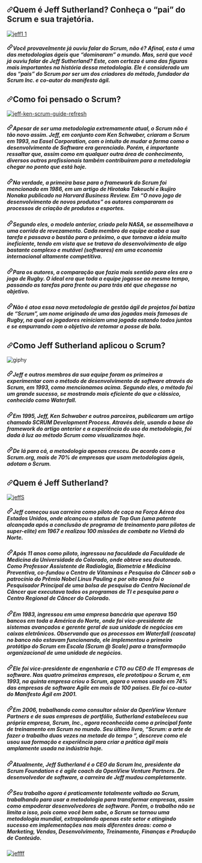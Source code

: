 <div data-target="readme-toc.content" class="Box-body px-5 pb-5">
            <article class="markdown-body entry-content container-lg" itemprop="text"><h1 dir="auto"><a id="user-content-quem-é-jeff-sutherland-conheça-o-pai-do-scrum-e-sua-trajetória" class="anchor" aria-hidden="true" href="#quem-é-jeff-sutherland-conheça-o-pai-do-scrum-e-sua-trajetória"><svg class="octicon octicon-link" viewBox="0 0 16 16" version="1.1" width="16" height="16" aria-hidden="true"><path fill-rule="evenodd" d="M7.775 3.275a.75.75 0 001.06 1.06l1.25-1.25a2 2 0 112.83 2.83l-2.5 2.5a2 2 0 01-2.83 0 .75.75 0 00-1.06 1.06 3.5 3.5 0 004.95 0l2.5-2.5a3.5 3.5 0 00-4.95-4.95l-1.25 1.25zm-4.69 9.64a2 2 0 010-2.83l2.5-2.5a2 2 0 012.83 0 .75.75 0 001.06-1.06 3.5 3.5 0 00-4.95 0l-2.5 2.5a3.5 3.5 0 004.95 4.95l1.25-1.25a.75.75 0 00-1.06-1.06l-1.25 1.25a2 2 0 01-2.83 0z"></path></svg></a>Quem é Jeff Sutherland? Conheça o “pai” do Scrum e sua trajetória.</h1>
<p dir="auto"><a target="_blank" rel="noopener noreferrer nofollow" href="https://user-images.githubusercontent.com/112489366/190664877-627de1ec-67ec-417c-ac61-7065b8d16cbf.jpg"><img src="https://user-images.githubusercontent.com/112489366/190664877-627de1ec-67ec-417c-ac61-7065b8d16cbf.jpg" alt="jeff1 1" style="max-width: 100%;"></a></p>
<h5 dir="auto"><a id="user-content-você-provavelmente-já-ouviu-falar-do-scrum-não-é-afinal-esta-é-uma-das-metodologias-ágeis-que-dominaram-o-mundo-mas-será-que-você-já-ouviu-falar-de-jeff-sutherland-este-com-certeza-é-uma-das-figuras-mais-importantes-na-história-dessa-metodologia-ele-é-considerado-um-dos-pais-do-scrum-por-ser-um-dos-criadores-do-método-fundador-da-scrum-inc-e-co-autor-do-manifesto-ágil" class="anchor" aria-hidden="true" href="#você-provavelmente-já-ouviu-falar-do-scrum-não-é-afinal-esta-é-uma-das-metodologias-ágeis-que-dominaram-o-mundo-mas-será-que-você-já-ouviu-falar-de-jeff-sutherland-este-com-certeza-é-uma-das-figuras-mais-importantes-na-história-dessa-metodologia-ele-é-considerado-um-dos-pais-do-scrum-por-ser-um-dos-criadores-do-método-fundador-da-scrum-inc-e-co-autor-do-manifesto-ágil"><svg class="octicon octicon-link" viewBox="0 0 16 16" version="1.1" width="16" height="16" aria-hidden="true"><path fill-rule="evenodd" d="M7.775 3.275a.75.75 0 001.06 1.06l1.25-1.25a2 2 0 112.83 2.83l-2.5 2.5a2 2 0 01-2.83 0 .75.75 0 00-1.06 1.06 3.5 3.5 0 004.95 0l2.5-2.5a3.5 3.5 0 00-4.95-4.95l-1.25 1.25zm-4.69 9.64a2 2 0 010-2.83l2.5-2.5a2 2 0 012.83 0 .75.75 0 001.06-1.06 3.5 3.5 0 00-4.95 0l-2.5 2.5a3.5 3.5 0 004.95 4.95l1.25-1.25a.75.75 0 00-1.06-1.06l-1.25 1.25a2 2 0 01-2.83 0z"></path></svg></a>Você provavelmente já ouviu falar do Scrum, não é? Afinal, esta é uma das metodologias ágeis que “dominaram” o mundo. Mas, será que você já ouviu falar de Jeff Sutherland? Este, com certeza é uma das figuras mais importantes na história dessa metodologia. Ele é considerado um dos “pais” do Scrum por ser um dos criadores do método, fundador da Scrum Inc. e co-autor do manifesto ágil.</h5>
<h2 dir="auto"><a id="user-content-como-foi-pensado-o-scrum" class="anchor" aria-hidden="true" href="#como-foi-pensado-o-scrum"><svg class="octicon octicon-link" viewBox="0 0 16 16" version="1.1" width="16" height="16" aria-hidden="true"><path fill-rule="evenodd" d="M7.775 3.275a.75.75 0 001.06 1.06l1.25-1.25a2 2 0 112.83 2.83l-2.5 2.5a2 2 0 01-2.83 0 .75.75 0 00-1.06 1.06 3.5 3.5 0 004.95 0l2.5-2.5a3.5 3.5 0 00-4.95-4.95l-1.25 1.25zm-4.69 9.64a2 2 0 010-2.83l2.5-2.5a2 2 0 012.83 0 .75.75 0 001.06-1.06 3.5 3.5 0 00-4.95 0l-2.5 2.5a3.5 3.5 0 004.95 4.95l1.25-1.25a.75.75 0 00-1.06-1.06l-1.25 1.25a2 2 0 01-2.83 0z"></path></svg></a>Como foi pensado o Scrum?</h2>
<p dir="auto"><a target="_blank" rel="noopener noreferrer nofollow" href="https://user-images.githubusercontent.com/112489366/190672130-80607c10-6fbd-4110-a8cd-132937891f12.png"><img src="https://user-images.githubusercontent.com/112489366/190672130-80607c10-6fbd-4110-a8cd-132937891f12.png" alt="jeff-ken-scrum-guide-refresh" style="max-width: 100%;"></a></p>
<h5 dir="auto"><a id="user-content-apesar-de-ser-uma-metodologia-extremamente-atual-o-scrum-não-é-tão-novo-assim-jeff-em-conjunto-com-ken-schwaber-criaram-o-scrum-em-1993-na-easel-corporation-com-o-intuito-de-mudar-a-forma-como-o-desenvolvimento-de-software-era-gerenciado-porém-é-importante-ressaltar-que-assim-como-em-qualquer-outra-área-de-conhecimento-diversos-outros-profissionais-também-contribuíram-para-a-metodologia-chegar-no-ponto-que-está-hoje" class="anchor" aria-hidden="true" href="#apesar-de-ser-uma-metodologia-extremamente-atual-o-scrum-não-é-tão-novo-assim-jeff-em-conjunto-com-ken-schwaber-criaram-o-scrum-em-1993-na-easel-corporation-com-o-intuito-de-mudar-a-forma-como-o-desenvolvimento-de-software-era-gerenciado-porém-é-importante-ressaltar-que-assim-como-em-qualquer-outra-área-de-conhecimento-diversos-outros-profissionais-também-contribuíram-para-a-metodologia-chegar-no-ponto-que-está-hoje"><svg class="octicon octicon-link" viewBox="0 0 16 16" version="1.1" width="16" height="16" aria-hidden="true"><path fill-rule="evenodd" d="M7.775 3.275a.75.75 0 001.06 1.06l1.25-1.25a2 2 0 112.83 2.83l-2.5 2.5a2 2 0 01-2.83 0 .75.75 0 00-1.06 1.06 3.5 3.5 0 004.95 0l2.5-2.5a3.5 3.5 0 00-4.95-4.95l-1.25 1.25zm-4.69 9.64a2 2 0 010-2.83l2.5-2.5a2 2 0 012.83 0 .75.75 0 001.06-1.06 3.5 3.5 0 00-4.95 0l-2.5 2.5a3.5 3.5 0 004.95 4.95l1.25-1.25a.75.75 0 00-1.06-1.06l-1.25 1.25a2 2 0 01-2.83 0z"></path></svg></a>Apesar de ser uma metodologia extremamente atual, o Scrum não é tão novo assim. Jeff, em conjunto com Ken Schwaber, criaram o Scrum em 1993, na Easel Corporation, com o intuito de mudar a forma como o desenvolvimento de Software era gerenciado. Porém, é importante ressaltar que, assim como em qualquer outra área de conhecimento, diversos outros profissionais também contribuíram para a metodologia chegar no ponto que está hoje.</h5>
<h5 dir="auto"><a id="user-content-na-verdade-a-primeira-base-para-o-framework-do-scrum-foi-mencionada-em-1986-em-um-artigo-de-hirotaka-takeuchi-e-ikujiro-nonaka-publicado-na-harvard-business-review-em-o-novo-jogo-de-desenvolvimento-de-novos-produtos-os-autores-compararam-os-processos-de-criação-de-produtos-a-esportes" class="anchor" aria-hidden="true" href="#na-verdade-a-primeira-base-para-o-framework-do-scrum-foi-mencionada-em-1986-em-um-artigo-de-hirotaka-takeuchi-e-ikujiro-nonaka-publicado-na-harvard-business-review-em-o-novo-jogo-de-desenvolvimento-de-novos-produtos-os-autores-compararam-os-processos-de-criação-de-produtos-a-esportes"><svg class="octicon octicon-link" viewBox="0 0 16 16" version="1.1" width="16" height="16" aria-hidden="true"><path fill-rule="evenodd" d="M7.775 3.275a.75.75 0 001.06 1.06l1.25-1.25a2 2 0 112.83 2.83l-2.5 2.5a2 2 0 01-2.83 0 .75.75 0 00-1.06 1.06 3.5 3.5 0 004.95 0l2.5-2.5a3.5 3.5 0 00-4.95-4.95l-1.25 1.25zm-4.69 9.64a2 2 0 010-2.83l2.5-2.5a2 2 0 012.83 0 .75.75 0 001.06-1.06 3.5 3.5 0 00-4.95 0l-2.5 2.5a3.5 3.5 0 004.95 4.95l1.25-1.25a.75.75 0 00-1.06-1.06l-1.25 1.25a2 2 0 01-2.83 0z"></path></svg></a>Na verdade, a primeira base para o framework do Scrum foi mencionada em 1986, em um artigo de Hirotaka Takeuchi e Ikujiro Nonaka publicado na Harvard Business Review. Em “O novo jogo de desenvolvimento de novos produtos” os autores compararam os processos de criação de produtos a esportes.</h5>
<h5 dir="auto"><a id="user-content-segundo-eles-o-modelo-anterior-criado-pela-nasa-se-assemelhava-a-uma-corrida-de-revezamento-cada-membro-da-equipe-acaba-a-sua-tarefa-e-passava-o-bastão-para-o-próximo-o-que-tornava-a-ideia-muito-ineficiente-tendo-em-vista-que-se-tratava-do-desenvolvimento-de-algo-bastante-complexo-e-mutável-softwares-em-uma-economia-internacional-altamente-competitiva" class="anchor" aria-hidden="true" href="#segundo-eles-o-modelo-anterior-criado-pela-nasa-se-assemelhava-a-uma-corrida-de-revezamento-cada-membro-da-equipe-acaba-a-sua-tarefa-e-passava-o-bastão-para-o-próximo-o-que-tornava-a-ideia-muito-ineficiente-tendo-em-vista-que-se-tratava-do-desenvolvimento-de-algo-bastante-complexo-e-mutável-softwares-em-uma-economia-internacional-altamente-competitiva"><svg class="octicon octicon-link" viewBox="0 0 16 16" version="1.1" width="16" height="16" aria-hidden="true"><path fill-rule="evenodd" d="M7.775 3.275a.75.75 0 001.06 1.06l1.25-1.25a2 2 0 112.83 2.83l-2.5 2.5a2 2 0 01-2.83 0 .75.75 0 00-1.06 1.06 3.5 3.5 0 004.95 0l2.5-2.5a3.5 3.5 0 00-4.95-4.95l-1.25 1.25zm-4.69 9.64a2 2 0 010-2.83l2.5-2.5a2 2 0 012.83 0 .75.75 0 001.06-1.06 3.5 3.5 0 00-4.95 0l-2.5 2.5a3.5 3.5 0 004.95 4.95l1.25-1.25a.75.75 0 00-1.06-1.06l-1.25 1.25a2 2 0 01-2.83 0z"></path></svg></a>Segundo eles, o modelo anterior, criado pela NASA, se assemelhava a uma corrida de revezamento. Cada membro da equipe acaba a sua tarefa e passava o bastão para o próximo, o que tornava a ideia muito ineficiente, tendo em vista que se tratava do desenvolvimento de algo bastante complexo e mutável (softwares) em uma economia internacional altamente competitiva.</h5>
<h5 dir="auto"><a id="user-content-para-os-autores-a-comparação-que-fazia-mais-sentido-para-eles-era-o-jogo-de-rugby-o-ideal-era-que-toda-a-equipe-jogasse-ao-mesmo-tempo-passando-as-tarefas-para-frente-ou-para-trás-até-que-chegasse-no-objetivo" class="anchor" aria-hidden="true" href="#para-os-autores-a-comparação-que-fazia-mais-sentido-para-eles-era-o-jogo-de-rugby-o-ideal-era-que-toda-a-equipe-jogasse-ao-mesmo-tempo-passando-as-tarefas-para-frente-ou-para-trás-até-que-chegasse-no-objetivo"><svg class="octicon octicon-link" viewBox="0 0 16 16" version="1.1" width="16" height="16" aria-hidden="true"><path fill-rule="evenodd" d="M7.775 3.275a.75.75 0 001.06 1.06l1.25-1.25a2 2 0 112.83 2.83l-2.5 2.5a2 2 0 01-2.83 0 .75.75 0 00-1.06 1.06 3.5 3.5 0 004.95 0l2.5-2.5a3.5 3.5 0 00-4.95-4.95l-1.25 1.25zm-4.69 9.64a2 2 0 010-2.83l2.5-2.5a2 2 0 012.83 0 .75.75 0 001.06-1.06 3.5 3.5 0 00-4.95 0l-2.5 2.5a3.5 3.5 0 004.95 4.95l1.25-1.25a.75.75 0 00-1.06-1.06l-1.25 1.25a2 2 0 01-2.83 0z"></path></svg></a>Para os autores, a comparação que fazia mais sentido para eles era o jogo de Rugby. O ideal era que toda a equipe jogasse ao mesmo tempo, passando as tarefas para frente ou para trás até que chegasse no objetivo.</h5>
<h5 dir="auto"><a id="user-content-não-é-atoa-essa-nova-metodologia-de-gestão-ágil-de-projetos-foi-batiza-de-scrum-um-nome-originado-de-uma-das-jogadas-mais-famosas-de-rugby-na-qual-os-jogadores-reiniciam-uma-jogada-estando-todos-juntos-e-se-empurrando-com-o-objetivo-de-retomar-a-posse-de-bola" class="anchor" aria-hidden="true" href="#não-é-atoa-essa-nova-metodologia-de-gestão-ágil-de-projetos-foi-batiza-de-scrum-um-nome-originado-de-uma-das-jogadas-mais-famosas-de-rugby-na-qual-os-jogadores-reiniciam-uma-jogada-estando-todos-juntos-e-se-empurrando-com-o-objetivo-de-retomar-a-posse-de-bola"><svg class="octicon octicon-link" viewBox="0 0 16 16" version="1.1" width="16" height="16" aria-hidden="true"><path fill-rule="evenodd" d="M7.775 3.275a.75.75 0 001.06 1.06l1.25-1.25a2 2 0 112.83 2.83l-2.5 2.5a2 2 0 01-2.83 0 .75.75 0 00-1.06 1.06 3.5 3.5 0 004.95 0l2.5-2.5a3.5 3.5 0 00-4.95-4.95l-1.25 1.25zm-4.69 9.64a2 2 0 010-2.83l2.5-2.5a2 2 0 012.83 0 .75.75 0 001.06-1.06 3.5 3.5 0 00-4.95 0l-2.5 2.5a3.5 3.5 0 004.95 4.95l1.25-1.25a.75.75 0 00-1.06-1.06l-1.25 1.25a2 2 0 01-2.83 0z"></path></svg></a>Não é atoa essa nova metodologia de gestão ágil de projetos foi batiza de “Scrum”, um nome originado de uma das jogadas mais famosas de Rugby, na qual os jogadores reiniciam uma jogada estando todos juntos e se empurrando com o objetivo de retomar a posse de bola.</h5>
<h2 dir="auto"><a id="user-content-como-jeff-sutherland-aplicou-o-scrum" class="anchor" aria-hidden="true" href="#como-jeff-sutherland-aplicou-o-scrum"><svg class="octicon octicon-link" viewBox="0 0 16 16" version="1.1" width="16" height="16" aria-hidden="true"><path fill-rule="evenodd" d="M7.775 3.275a.75.75 0 001.06 1.06l1.25-1.25a2 2 0 112.83 2.83l-2.5 2.5a2 2 0 01-2.83 0 .75.75 0 00-1.06 1.06 3.5 3.5 0 004.95 0l2.5-2.5a3.5 3.5 0 00-4.95-4.95l-1.25 1.25zm-4.69 9.64a2 2 0 010-2.83l2.5-2.5a2 2 0 012.83 0 .75.75 0 001.06-1.06 3.5 3.5 0 00-4.95 0l-2.5 2.5a3.5 3.5 0 004.95 4.95l1.25-1.25a.75.75 0 00-1.06-1.06l-1.25 1.25a2 2 0 01-2.83 0z"></path></svg></a>Como Jeff Sutherland aplicou o Scrum?</h2>
<p dir="auto"><animated-image data-catalyst=""><a target="_blank" rel="noopener noreferrer nofollow" href="https://user-images.githubusercontent.com/112489366/190668890-b2f68841-5033-441f-b9f7-cecf87fd6326.gif" data-target="animated-image.originalLink"><img src="https://user-images.githubusercontent.com/112489366/190668890-b2f68841-5033-441f-b9f7-cecf87fd6326.gif" alt="giphy" style="max-width: 100%; display: inline-block;" data-target="animated-image.originalImage"></a>
      <span class="AnimatedImagePlayer" data-target="animated-image.player" hidden="">
        <a data-target="animated-image.replacedLink" class="AnimatedImagePlayer-images" href="https://user-images.githubusercontent.com/112489366/190668890-b2f68841-5033-441f-b9f7-cecf87fd6326.gif" target="_blank">
          <span data-target="animated-image.imageContainer">
            <img data-target="animated-image.replacedImage" alt="giphy" class="AnimatedImagePlayer-animatedImage" src="https://user-images.githubusercontent.com/112489366/190668890-b2f68841-5033-441f-b9f7-cecf87fd6326.gif" style="display: block; opacity: 1;">
          <canvas class="AnimatedImagePlayer-stillImage" aria-hidden="true" width="480" height="270"></canvas><canvas class="AnimatedImagePlayer-stillImage" aria-hidden="true" width="0" height="0"></canvas></span>
        </a>
        <button data-target="animated-image.imageButton" class="AnimatedImagePlayer-images" tabindex="-1" aria-label="Play giphy giphy"></button>
        <span class="AnimatedImagePlayer-controls" data-target="animated-image.controls">
          <button data-target="animated-image.playButton" class="AnimatedImagePlayer-button" aria-label="Play giphy giphy">
            <svg aria-hidden="true" focusable="false" class="octicon icon-play" width="16" height="16" viewBox="0 0 16 16" fill="none" xmlns="http://www.w3.org/2000/svg">
              <path d="M4 13.5427V2.45734C4 1.82607 4.69692 1.4435 5.2295 1.78241L13.9394 7.32507C14.4334 7.63943 14.4334 8.36057 13.9394 8.67493L5.2295 14.2176C4.69692 14.5565 4 14.1739 4 13.5427Z">
            </path></svg>
            <svg aria-hidden="true" focusable="false" class="octicon icon-pause" width="16" height="16" viewBox="0 0 16 16" xmlns="http://www.w3.org/2000/svg">
              <rect x="4" y="2" width="3" height="12" rx="1"></rect>
              <rect x="9" y="2" width="3" height="12" rx="1"></rect>
            </svg>
          </button>
          <a data-target="animated-image.openButton" aria-label="Open giphy in new window" class="AnimatedImagePlayer-button" href="https://user-images.githubusercontent.com/112489366/190668890-b2f68841-5033-441f-b9f7-cecf87fd6326.gif" target="_blank">
            <svg aria-hidden="true" class="octicon" xmlns="http://www.w3.org/2000/svg" viewBox="0 0 16 16" width="16" height="16">
              <path fill-rule="evenodd" d="M10.604 1h4.146a.25.25 0 01.25.25v4.146a.25.25 0 01-.427.177L13.03 4.03 9.28 7.78a.75.75 0 01-1.06-1.06l3.75-3.75-1.543-1.543A.25.25 0 0110.604 1zM3.75 2A1.75 1.75 0 002 3.75v8.5c0 .966.784 1.75 1.75 1.75h8.5A1.75 1.75 0 0014 12.25v-3.5a.75.75 0 00-1.5 0v3.5a.25.25 0 01-.25.25h-8.5a.25.25 0 01-.25-.25v-8.5a.25.25 0 01.25-.25h3.5a.75.75 0 000-1.5h-3.5z"></path>
            </svg>
          </a>
        </span>
      </span></animated-image></p>
<h5 dir="auto"><a id="user-content-jeff-e-outros-membros-da-sua-equipe-foram-os-primeiros-a-experimentar-com-o-método-de-desenvolvimento-de-software-através-do-scrum-em-1993-como-mencionamos-acima-segundo-eles-o-método-foi-um-grande-sucesso-se-mostrando-mais-eficiente-do-que-o-clássico-conhecido-como-waterfall" class="anchor" aria-hidden="true" href="#jeff-e-outros-membros-da-sua-equipe-foram-os-primeiros-a-experimentar-com-o-método-de-desenvolvimento-de-software-através-do-scrum-em-1993-como-mencionamos-acima-segundo-eles-o-método-foi-um-grande-sucesso-se-mostrando-mais-eficiente-do-que-o-clássico-conhecido-como-waterfall"><svg class="octicon octicon-link" viewBox="0 0 16 16" version="1.1" width="16" height="16" aria-hidden="true"><path fill-rule="evenodd" d="M7.775 3.275a.75.75 0 001.06 1.06l1.25-1.25a2 2 0 112.83 2.83l-2.5 2.5a2 2 0 01-2.83 0 .75.75 0 00-1.06 1.06 3.5 3.5 0 004.95 0l2.5-2.5a3.5 3.5 0 00-4.95-4.95l-1.25 1.25zm-4.69 9.64a2 2 0 010-2.83l2.5-2.5a2 2 0 012.83 0 .75.75 0 001.06-1.06 3.5 3.5 0 00-4.95 0l-2.5 2.5a3.5 3.5 0 004.95 4.95l1.25-1.25a.75.75 0 00-1.06-1.06l-1.25 1.25a2 2 0 01-2.83 0z"></path></svg></a>Jeff e outros membros da sua equipe foram os primeiros a experimentar com o método de desenvolvimento de software através do Scrum, em 1993, como mencionamos acima. Segundo eles, o método foi um grande sucesso, se mostrando mais eficiente do que o clássico, conhecido como Waterfall.</h5>
<h5 dir="auto"><a id="user-content-em-1995-jeff-ken-schwaber-e-outros-parceiros-publicaram-um-artigo-chamado-scrum-development-process-através-dele-usando-a-base-do-framework-do-artigo-anterior-e-a-experiência-do-uso-da-metodologia-foi-dada-à-luz-ao-método-scrum-como-visualizamos-hoje" class="anchor" aria-hidden="true" href="#em-1995-jeff-ken-schwaber-e-outros-parceiros-publicaram-um-artigo-chamado-scrum-development-process-através-dele-usando-a-base-do-framework-do-artigo-anterior-e-a-experiência-do-uso-da-metodologia-foi-dada-à-luz-ao-método-scrum-como-visualizamos-hoje"><svg class="octicon octicon-link" viewBox="0 0 16 16" version="1.1" width="16" height="16" aria-hidden="true"><path fill-rule="evenodd" d="M7.775 3.275a.75.75 0 001.06 1.06l1.25-1.25a2 2 0 112.83 2.83l-2.5 2.5a2 2 0 01-2.83 0 .75.75 0 00-1.06 1.06 3.5 3.5 0 004.95 0l2.5-2.5a3.5 3.5 0 00-4.95-4.95l-1.25 1.25zm-4.69 9.64a2 2 0 010-2.83l2.5-2.5a2 2 0 012.83 0 .75.75 0 001.06-1.06 3.5 3.5 0 00-4.95 0l-2.5 2.5a3.5 3.5 0 004.95 4.95l1.25-1.25a.75.75 0 00-1.06-1.06l-1.25 1.25a2 2 0 01-2.83 0z"></path></svg></a>Em 1995, Jeff, Ken Schwaber e outros parceiros, publicaram um artigo chamado SCRUM Development Process. Através dele, usando a base do framework do artigo anterior e a experiência do uso da metodologia, foi dada à luz ao método Scrum como visualizamos hoje.</h5>
<h5 dir="auto"><a id="user-content-de-lá-para-cá-a-metodologia-apenas-cresceu-de-acordo-com-a-scrumorg-mais-de-70-de-empresas-que-usam-metodologias-ágeis-adotam-o-scrum" class="anchor" aria-hidden="true" href="#de-lá-para-cá-a-metodologia-apenas-cresceu-de-acordo-com-a-scrumorg-mais-de-70-de-empresas-que-usam-metodologias-ágeis-adotam-o-scrum"><svg class="octicon octicon-link" viewBox="0 0 16 16" version="1.1" width="16" height="16" aria-hidden="true"><path fill-rule="evenodd" d="M7.775 3.275a.75.75 0 001.06 1.06l1.25-1.25a2 2 0 112.83 2.83l-2.5 2.5a2 2 0 01-2.83 0 .75.75 0 00-1.06 1.06 3.5 3.5 0 004.95 0l2.5-2.5a3.5 3.5 0 00-4.95-4.95l-1.25 1.25zm-4.69 9.64a2 2 0 010-2.83l2.5-2.5a2 2 0 012.83 0 .75.75 0 001.06-1.06 3.5 3.5 0 00-4.95 0l-2.5 2.5a3.5 3.5 0 004.95 4.95l1.25-1.25a.75.75 0 00-1.06-1.06l-1.25 1.25a2 2 0 01-2.83 0z"></path></svg></a>De lá para cá, a metodologia apenas cresceu. De acordo com a Scrum.org, mais de 70% de empresas que usam metodologias ágeis, adotam o Scrum.</h5>
<h2 dir="auto"><a id="user-content-quem-é-jeff-sutherland" class="anchor" aria-hidden="true" href="#quem-é-jeff-sutherland"><svg class="octicon octicon-link" viewBox="0 0 16 16" version="1.1" width="16" height="16" aria-hidden="true"><path fill-rule="evenodd" d="M7.775 3.275a.75.75 0 001.06 1.06l1.25-1.25a2 2 0 112.83 2.83l-2.5 2.5a2 2 0 01-2.83 0 .75.75 0 00-1.06 1.06 3.5 3.5 0 004.95 0l2.5-2.5a3.5 3.5 0 00-4.95-4.95l-1.25 1.25zm-4.69 9.64a2 2 0 010-2.83l2.5-2.5a2 2 0 012.83 0 .75.75 0 001.06-1.06 3.5 3.5 0 00-4.95 0l-2.5 2.5a3.5 3.5 0 004.95 4.95l1.25-1.25a.75.75 0 00-1.06-1.06l-1.25 1.25a2 2 0 01-2.83 0z"></path></svg></a>Quem é Jeff Sutherland?</h2>
<p dir="auto"><a target="_blank" rel="noopener noreferrer nofollow" href="https://user-images.githubusercontent.com/112489366/190666643-77215883-cd15-4b95-b9c7-c77df656a0b6.jpg"><img src="https://user-images.githubusercontent.com/112489366/190666643-77215883-cd15-4b95-b9c7-c77df656a0b6.jpg" alt="jeffS" style="max-width: 100%;"></a></p>
<h5 dir="auto"><a id="user-content-jeff-começou-sua-carreira-como-piloto-de-caça-na-força-aérea-dos-estados-unidos-onde-alcançou-o-status-de-top-gun-uma-patente-alcançada-após-a-conclusão-de-programa-de-treinamento-para-pilotos-de-super-elite-em-1967-e-realizou-100-missões-de-combate-no-vietnã-do-norte" class="anchor" aria-hidden="true" href="#jeff-começou-sua-carreira-como-piloto-de-caça-na-força-aérea-dos-estados-unidos-onde-alcançou-o-status-de-top-gun-uma-patente-alcançada-após-a-conclusão-de-programa-de-treinamento-para-pilotos-de-super-elite-em-1967-e-realizou-100-missões-de-combate-no-vietnã-do-norte"><svg class="octicon octicon-link" viewBox="0 0 16 16" version="1.1" width="16" height="16" aria-hidden="true"><path fill-rule="evenodd" d="M7.775 3.275a.75.75 0 001.06 1.06l1.25-1.25a2 2 0 112.83 2.83l-2.5 2.5a2 2 0 01-2.83 0 .75.75 0 00-1.06 1.06 3.5 3.5 0 004.95 0l2.5-2.5a3.5 3.5 0 00-4.95-4.95l-1.25 1.25zm-4.69 9.64a2 2 0 010-2.83l2.5-2.5a2 2 0 012.83 0 .75.75 0 001.06-1.06 3.5 3.5 0 00-4.95 0l-2.5 2.5a3.5 3.5 0 004.95 4.95l1.25-1.25a.75.75 0 00-1.06-1.06l-1.25 1.25a2 2 0 01-2.83 0z"></path></svg></a>Jeff começou sua carreira como piloto de caça na Força Aérea dos Estados Unidos, onde alcançou o status de Top Gun (uma patente alcançada após a conclusão de programa de treinamento para pilotos de super-elite) em 1967 e realizou 100 missões de combate no Vietnã do Norte.</h5>
<h5 dir="auto"><a id="user-content-após-11-anos-como-piloto-ingressou-na-faculdade-da-faculdade-de-medicina-da-universidade-do-colorado-onde-obteve-seu-doutorado-como-professor-assistente-de-radiologia-biometria-e-medicina-preventiva-co-fundou-o-centro-de-vitaminas-e-pesquisa-do-câncer-sob-o-patrocínio-do-prêmio-nobel-linus-pauling-e-por-oito-anos-foi-o-pesquisador-principal-de-uma-bolsa-de-pesquisa-do-centro-nacional-de-câncer-que-executava-todos-os-programas-de-ti-e-pesquisa-para-o-centro-regional-de-câncer-do-colorado" class="anchor" aria-hidden="true" href="#após-11-anos-como-piloto-ingressou-na-faculdade-da-faculdade-de-medicina-da-universidade-do-colorado-onde-obteve-seu-doutorado-como-professor-assistente-de-radiologia-biometria-e-medicina-preventiva-co-fundou-o-centro-de-vitaminas-e-pesquisa-do-câncer-sob-o-patrocínio-do-prêmio-nobel-linus-pauling-e-por-oito-anos-foi-o-pesquisador-principal-de-uma-bolsa-de-pesquisa-do-centro-nacional-de-câncer-que-executava-todos-os-programas-de-ti-e-pesquisa-para-o-centro-regional-de-câncer-do-colorado"><svg class="octicon octicon-link" viewBox="0 0 16 16" version="1.1" width="16" height="16" aria-hidden="true"><path fill-rule="evenodd" d="M7.775 3.275a.75.75 0 001.06 1.06l1.25-1.25a2 2 0 112.83 2.83l-2.5 2.5a2 2 0 01-2.83 0 .75.75 0 00-1.06 1.06 3.5 3.5 0 004.95 0l2.5-2.5a3.5 3.5 0 00-4.95-4.95l-1.25 1.25zm-4.69 9.64a2 2 0 010-2.83l2.5-2.5a2 2 0 012.83 0 .75.75 0 001.06-1.06 3.5 3.5 0 00-4.95 0l-2.5 2.5a3.5 3.5 0 004.95 4.95l1.25-1.25a.75.75 0 00-1.06-1.06l-1.25 1.25a2 2 0 01-2.83 0z"></path></svg></a>Após 11 anos como piloto, ingressou na faculdade da Faculdade de Medicina da Universidade do Colorado, onde obteve seu doutorado. Como Professor Assistente de Radiologia, Biometria e Medicina Preventiva, co-fundou o Centro de Vitaminas e Pesquisa do Câncer sob o patrocínio do Prêmio Nobel Linus Pauling e por oito anos foi o Pesquisador Principal de uma bolsa de pesquisa do Centro Nacional de Câncer que executava todos os programas de TI e pesquisa para o Centro Regional de Câncer do Colorado.</h5>
<h5 dir="auto"><a id="user-content-em-1983-ingressou-em-uma-empresa-bancária-que-operava-150-bancos-em-toda-a-américa-do-norte-onde-foi-vice-presidente-de-sistemas-avançados-e-gerente-geral-de-sua-unidade-de-negócios-em-caixas-eletrônicos-observando-que-os-processos-em-waterfall-cascata-no-banco-não-estavam-funcionando-ele-implementou-o-primeiro-protótipo-do-scrum-em-escala-scrum--scale-para-a-transformação-organizacional-de-uma-unidade-de-negócios" class="anchor" aria-hidden="true" href="#em-1983-ingressou-em-uma-empresa-bancária-que-operava-150-bancos-em-toda-a-américa-do-norte-onde-foi-vice-presidente-de-sistemas-avançados-e-gerente-geral-de-sua-unidade-de-negócios-em-caixas-eletrônicos-observando-que-os-processos-em-waterfall-cascata-no-banco-não-estavam-funcionando-ele-implementou-o-primeiro-protótipo-do-scrum-em-escala-scrum--scale-para-a-transformação-organizacional-de-uma-unidade-de-negócios"><svg class="octicon octicon-link" viewBox="0 0 16 16" version="1.1" width="16" height="16" aria-hidden="true"><path fill-rule="evenodd" d="M7.775 3.275a.75.75 0 001.06 1.06l1.25-1.25a2 2 0 112.83 2.83l-2.5 2.5a2 2 0 01-2.83 0 .75.75 0 00-1.06 1.06 3.5 3.5 0 004.95 0l2.5-2.5a3.5 3.5 0 00-4.95-4.95l-1.25 1.25zm-4.69 9.64a2 2 0 010-2.83l2.5-2.5a2 2 0 012.83 0 .75.75 0 001.06-1.06 3.5 3.5 0 00-4.95 0l-2.5 2.5a3.5 3.5 0 004.95 4.95l1.25-1.25a.75.75 0 00-1.06-1.06l-1.25 1.25a2 2 0 01-2.83 0z"></path></svg></a>Em 1983, ingressou em uma empresa bancária que operava 150 bancos em toda a América do Norte, onde foi vice-presidente de sistemas avançados e gerente geral de sua unidade de negócios em caixas eletrônicos. Observando que os processos em Waterfall (cascata) no banco não estavam funcionando, ele implementou o primeiro protótipo do Scrum em Escala (Scrum @ Scale) para a transformação organizacional de uma unidade de negócios.</h5>
<h5 dir="auto"><a id="user-content-ele-foi-vice-presidente-de-engenharia-e-cto-ou-ceo-de-11-empresas-de-software-nas-quatro-primeiras-empresas-ele-prototipou-o-scrum-e-em-1993-na-quinta-empresa-criou-o-scrum-agora-o-vemos-usado-em-74-das-empresas-de-software-agile-em-mais-de-100-países-ele-foi-co-autor-do-manifesto-ágil-em-2001" class="anchor" aria-hidden="true" href="#ele-foi-vice-presidente-de-engenharia-e-cto-ou-ceo-de-11-empresas-de-software-nas-quatro-primeiras-empresas-ele-prototipou-o-scrum-e-em-1993-na-quinta-empresa-criou-o-scrum-agora-o-vemos-usado-em-74-das-empresas-de-software-agile-em-mais-de-100-países-ele-foi-co-autor-do-manifesto-ágil-em-2001"><svg class="octicon octicon-link" viewBox="0 0 16 16" version="1.1" width="16" height="16" aria-hidden="true"><path fill-rule="evenodd" d="M7.775 3.275a.75.75 0 001.06 1.06l1.25-1.25a2 2 0 112.83 2.83l-2.5 2.5a2 2 0 01-2.83 0 .75.75 0 00-1.06 1.06 3.5 3.5 0 004.95 0l2.5-2.5a3.5 3.5 0 00-4.95-4.95l-1.25 1.25zm-4.69 9.64a2 2 0 010-2.83l2.5-2.5a2 2 0 012.83 0 .75.75 0 001.06-1.06 3.5 3.5 0 00-4.95 0l-2.5 2.5a3.5 3.5 0 004.95 4.95l1.25-1.25a.75.75 0 00-1.06-1.06l-1.25 1.25a2 2 0 01-2.83 0z"></path></svg></a>Ele foi vice-presidente de engenharia e CTO ou CEO de 11 empresas de software. Nas quatro primeiras empresas, ele prototipou o Scrum e, em 1993, na quinta empresa criou o Scrum, agora o vemos usado em 74% das empresas de software Agile em mais de 100 países. Ele foi co-autor do Manifesto Ágil em 2001.</h5>
<h5 dir="auto"><a id="user-content-em-2006-trabalhando-como-consultor-sênior-da-openview-venture-partners-e-de-suas-empresas-de-portfólio-sutherland-estabeleceu-sua-própria-empresa-scrum-inc-agora-reconhecida-como-a-principal-fonte-de-treinamento-em-scrum-no-mundo-seu-último-livro-scrum-a-arte-de-fazer-o-trabalho-duas-vezes-na-metade-do-tempo--descreve-como-ele-usou-sua-formação-e-experiência-para-criar-a-prática-ágil-mais-amplamente-usada-na-indústria-hoje" class="anchor" aria-hidden="true" href="#em-2006-trabalhando-como-consultor-sênior-da-openview-venture-partners-e-de-suas-empresas-de-portfólio-sutherland-estabeleceu-sua-própria-empresa-scrum-inc-agora-reconhecida-como-a-principal-fonte-de-treinamento-em-scrum-no-mundo-seu-último-livro-scrum-a-arte-de-fazer-o-trabalho-duas-vezes-na-metade-do-tempo--descreve-como-ele-usou-sua-formação-e-experiência-para-criar-a-prática-ágil-mais-amplamente-usada-na-indústria-hoje"><svg class="octicon octicon-link" viewBox="0 0 16 16" version="1.1" width="16" height="16" aria-hidden="true"><path fill-rule="evenodd" d="M7.775 3.275a.75.75 0 001.06 1.06l1.25-1.25a2 2 0 112.83 2.83l-2.5 2.5a2 2 0 01-2.83 0 .75.75 0 00-1.06 1.06 3.5 3.5 0 004.95 0l2.5-2.5a3.5 3.5 0 00-4.95-4.95l-1.25 1.25zm-4.69 9.64a2 2 0 010-2.83l2.5-2.5a2 2 0 012.83 0 .75.75 0 001.06-1.06 3.5 3.5 0 00-4.95 0l-2.5 2.5a3.5 3.5 0 004.95 4.95l1.25-1.25a.75.75 0 00-1.06-1.06l-1.25 1.25a2 2 0 01-2.83 0z"></path></svg></a>Em 2006, trabalhando como consultor sênior da OpenView Venture Partners e de suas empresas de portfólio, Sutherland estabeleceu sua própria empresa, Scrum, Inc., agora reconhecida como a principal fonte de treinamento em Scrum no mundo. Seu último livro, “Scrum: a arte de fazer o trabalho duas vezes na metade do tempo “, descreve como ele usou sua formação e experiência para criar a prática ágil mais amplamente usada na indústria hoje.</h5>
<h5 dir="auto"><a id="user-content-atualmente-jeff-sutherland-é-o-ceo-da-scrum-inc-presidente-da-scrum-foundation-e-é-agile-coach-da-openview-venture-partners-de-desenvolvedor-de-software-a-carreira-de-jeff-mudou-completamente" class="anchor" aria-hidden="true" href="#atualmente-jeff-sutherland-é-o-ceo-da-scrum-inc-presidente-da-scrum-foundation-e-é-agile-coach-da-openview-venture-partners-de-desenvolvedor-de-software-a-carreira-de-jeff-mudou-completamente"><svg class="octicon octicon-link" viewBox="0 0 16 16" version="1.1" width="16" height="16" aria-hidden="true"><path fill-rule="evenodd" d="M7.775 3.275a.75.75 0 001.06 1.06l1.25-1.25a2 2 0 112.83 2.83l-2.5 2.5a2 2 0 01-2.83 0 .75.75 0 00-1.06 1.06 3.5 3.5 0 004.95 0l2.5-2.5a3.5 3.5 0 00-4.95-4.95l-1.25 1.25zm-4.69 9.64a2 2 0 010-2.83l2.5-2.5a2 2 0 012.83 0 .75.75 0 001.06-1.06 3.5 3.5 0 00-4.95 0l-2.5 2.5a3.5 3.5 0 004.95 4.95l1.25-1.25a.75.75 0 00-1.06-1.06l-1.25 1.25a2 2 0 01-2.83 0z"></path></svg></a>Atualmente, Jeff Sutherland é o CEO da Scrum Inc, presidente da Scrum Foundation e é agile coach da OpenView Venture Partners. De desenvolvedor de software, a carreira de Jeff mudou completamente.</h5>
<h5 dir="auto"><a id="user-content-seu-trabalho-agora-é-praticamente-totalmente-voltado-ao-scrum-trabalhando-para-usar-a-metodologia-para-transformar-empresas-assim-como-empoderar-desenvolvedores-de-software-porém-o-trabalho-não-se-limita-a-isso-pois-como-você-bem-sabe-o-scrum-se-tornou-uma-metodologia-mundial-extrapolando-apenas-este-setor-e-atingindo-sucesso-em-implementações-nas-mais-diferentes-áreas-como-o-marketing-vendas-desenvolvimento-treinamento-finanças-e-produção-de-conteúdo" class="anchor" aria-hidden="true" href="#seu-trabalho-agora-é-praticamente-totalmente-voltado-ao-scrum-trabalhando-para-usar-a-metodologia-para-transformar-empresas-assim-como-empoderar-desenvolvedores-de-software-porém-o-trabalho-não-se-limita-a-isso-pois-como-você-bem-sabe-o-scrum-se-tornou-uma-metodologia-mundial-extrapolando-apenas-este-setor-e-atingindo-sucesso-em-implementações-nas-mais-diferentes-áreas-como-o-marketing-vendas-desenvolvimento-treinamento-finanças-e-produção-de-conteúdo"><svg class="octicon octicon-link" viewBox="0 0 16 16" version="1.1" width="16" height="16" aria-hidden="true"><path fill-rule="evenodd" d="M7.775 3.275a.75.75 0 001.06 1.06l1.25-1.25a2 2 0 112.83 2.83l-2.5 2.5a2 2 0 01-2.83 0 .75.75 0 00-1.06 1.06 3.5 3.5 0 004.95 0l2.5-2.5a3.5 3.5 0 00-4.95-4.95l-1.25 1.25zm-4.69 9.64a2 2 0 010-2.83l2.5-2.5a2 2 0 012.83 0 .75.75 0 001.06-1.06 3.5 3.5 0 00-4.95 0l-2.5 2.5a3.5 3.5 0 004.95 4.95l1.25-1.25a.75.75 0 00-1.06-1.06l-1.25 1.25a2 2 0 01-2.83 0z"></path></svg></a>Seu trabalho agora é praticamente totalmente voltado ao Scrum, trabalhando para usar a metodologia para transformar empresas, assim como empoderar desenvolvedores de software. Porém, o trabalho não se limita a isso, pois como você bem sabe, o Scrum se tornou uma metodologia mundial, extrapolando apenas este setor e atingindo sucesso em implementações nas mais diferentes áreas: como o Marketing, Vendas, Desenvolvimento, Treinamento, Finanças e Produção de Conteúdo.</h5>
<p dir="auto"><a target="_blank" rel="noopener noreferrer nofollow" href="https://user-images.githubusercontent.com/112489366/190675330-c9660eed-3e80-461f-a2f4-8272faf2e9b5.jpeg"><img src="https://user-images.githubusercontent.com/112489366/190675330-c9660eed-3e80-461f-a2f4-8272faf2e9b5.jpeg" alt="jeffff" style="max-width: 100%;"></a></p>
</article>
          </div>
